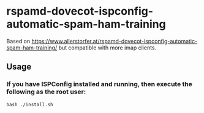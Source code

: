 # rspamd-dovecot-ispconfig-automatic-spam-ham-training

Based on https://www.allerstorfer.at/rspamd-dovecot-ispconfig-automatic-spam-ham-training/ but compatible with more imap clients.

## Usage

### If you have ISPConfig installed and running, then execute the following as the root user:
```
bash ./install.sh
```
